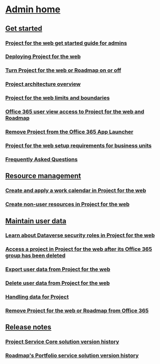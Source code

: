 # [Admin home](projectforweb-admin-home.md)

## [Get started]()
### [Project for the web get started guide for admins](project-for-the-web-get-started-guide-for-admins.md)
### [Deploying Project for the web](deploying-project.md)
### [Turn Project for the web or Roadmap on or off](turn-project-for-the-web-off.md)
### [Project architecture overview](project-architecture-overview.md)
### [Project for the web limits and boundaries](project-for-the-web-limits-and-boundaries.md)
### [Office 365 user view access to Project for the web and Roadmap](office-365-user-view-access-to-project-and-roadmap.md)
### [Remove Project from the Office 365 App Launcher](remove-project-from-the-office-365-app-launcher.md)
### [Project for the web setup requirements for business units](project-for-the-web-setup-requirements-for-business-units.md)
### [Frequently Asked Questions](faq.md)
## [Resource management]()
### [Create and apply a work calendar in Project for the web](create-and-apply-a-work-calendar.md)
### [Create non-user resources in Project for the web](create-nonuser-resources-in-project-for-the-web.md)
## [Maintain user data]()
### [Learn about Dataverse security roles in Project for the web](project-for-the-web-security-roles.md)
### [Access a project in Project for the web after its Office 365 group has been deleted](access-a-project-after-group-is-deleted.md)
### [Export user data from Project for the web](export-user-data-from-project-for-the-web.md)
### [Delete user data from Project for the web](delete-user-data-from-project-for-the-web.md)
### [Handling data for Project](handling-data-for-project-for-the-web-and-roadmap.md)
### [Remove Project for the web or Roadmap from Office 365](remove-roadmap-from-office-365.md)
## [Release notes]()
### [Project Service Core solution version history](project-service-core-solution-version-history.md)
### [Roadmap's Portfolio service solution version history](roadmap-version-history.md)
